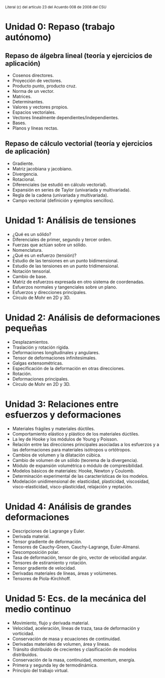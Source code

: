 <sub>Literal (c) del artículo 23 del Acuerdo 008 de 2008 del CSU</sub>

# Unidad 0: Repaso (trabajo autónomo)
## Repaso de álgebra lineal (teoría y ejercicios de aplicación)
- Cosenos directores.
- Proyección de vectores.
- Producto punto, producto cruz.
- Norma de un vector.
- Matrices.
- Determinantes.
- Valores y vectores propios.
- Espacios vectoriales.
- Vectores linealmente dependientes/independientes.
- Bases.
- Planos y líneas rectas.


## Repaso de cálculo vectorial (teoría y ejercicios de aplicación)
- Gradiente.
- Matriz jacobiana y jacobiano.
- Divergencia.
- Rotacional.
- Diferenciales (se estudió en cálculo vectorial).
- Expansión en series de Taylor (univariada y multivariada).
- Regla de la cadena (univariada y multivariada).
- Campo vectorial (definición y ejemplos sencillos).

# Unidad 1: Análisis de tensiones
- ¿Qué es un sólido?
- Diferenciales de primer, segundo y tercer orden. 
- Fuerzas que actúan sobre un sólido.
- Nomenclatura.
- ¿Qué es un esfuerzo (tensión)?
- Estudio de las tensiones en un punto bidimensional.
- Estudio de las tensiones en un punto tridimensional. 
- Notación tensorial.
- Cambio de base.
- Matriz de esfuerzos expresada en otro sistema de coordenadas.
- Esfuerzos normales y tangenciales sobre un plano.
- Esfuerzos y direcciones principales.
- Círculo de Mohr en 2D y 3D.

# Unidad 2: Análisis de deformaciones pequeñas
- Desplazamientos.
- Traslación y rotación rígida.
- Deformaciones longitudinales y angulares.
- Tensor de deformaciones infinitesimales.
- Galgas extensométricas.
- Especificación de la deformación en otras direcciones.
- Rotación.
- Deformaciones principales.
- Círculo de Mohr en 2D y 3D.

# Unidad 3: Relaciones entre esfuerzos y deformaciones
- Materiales frágiles y materiales dúctiles.
- Comportamiento elástico y plástico de los materiales dúctiles.
- La ley de Hooke y los módulos de Young y Poisson.
- Relación entre las direcciones principales asociadas a los esfuerzos y a las deformaciones para materiales isótropos u ortótropos.
- Cambios de volumen y la dilatación cúbica.
- Cambio de volumen de un sólido (teorema de la divergencia).
- Módulo de expansión volumétrica o módulo de compresibilidad.
- Modelos básicos de materiales: Hooke, Newton y Coulomb.
- Determinación experimental de las características de los modelos.
- Modelación unidimensional de: elasticidad, plasticidad, viscosidad, visco-elasticidad, visco-plasticidad, relajación y reptación.

# Unidad 4: Análisis de grandes deformaciones
- Descripciones de Lagrange y Euler. 
- Derivada material. 
- Tensor gradiente de deformación.
- Tensores de Cauchy-Green, Cauchy-Lagrange, Euler-Almansi.
- Descomposición polar. 
- Tasa de deformación, tensor de giro, vector de velocidad angular.
- Tensores de estiramiento y rotación. 
- Tensor gradiente de velocidad.
- Derivadas materiales de líneas, áreas y volúmenes.
- Tensores de Piola-Kirchhoff.

# Unidad 5: Ecs. de la mecánica del medio continuo
- Movimiento, flujo y derivada material.
- Velocidad, aceleración, líneas de traza, tasa de deformación y vorticidad.
- Conservación de masa y ecuaciones de continuidad.
- Derivadas materiales de volumen, área y líneas.
- Tránsito distribuido de crecientes y clasificación de modelos distribuidos.
- Conservación de la masa, continuidad, momentum, energía.
- Primera y segunda ley de termodinámica.
- Principio del trabajo virtual.
